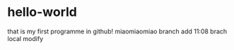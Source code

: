 # hello-world
that is my first programme in github!
miaomiaomiao
branch add 11:08
brach local modify